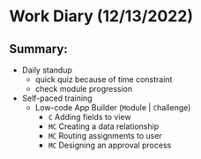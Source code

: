 # Work Diary (12/13/2022)

## Summary:

* Daily standup
    - quick quiz because of time constraint
    - check module progression
* Self-paced training
    - Low-code App Builder (`M`odule | `C`hallenge)
        * `C` Adding fields to view
        * `MC` Creating a data relationship
        * `MC` Routing assignments to user
        * `MC` Designing an approval process
